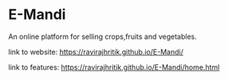 # E-Mandi
An online platform for selling crops,fruits and vegetables.

link to website: https://ravirajhritik.github.io/E-Mandi/

link to features: https://ravirajhritik.github.io/E-Mandi/home.html
